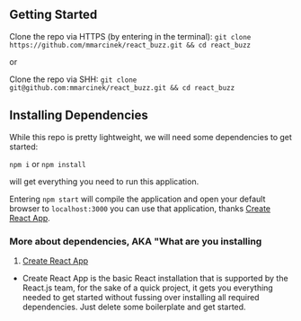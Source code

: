 ## Getting Started 

Clone the repo via HTTPS (by entering in the terminal):
`git clone https://github.com/mmarcinek/react_buzz.git && cd react_buzz`

or

Clone the repo via SHH:
`git clone git@github.com:mmarcinek/react_buzz.git && cd react_buzz`

## Installing Dependencies

While this repo is pretty lightweight, we will need some dependencies to get started:

`npm i` or `npm install`

will get everything you need to run this application.

Entering `npm start` will compile the application and open your default browser to `localhost:3000` you can use that application, thanks [Create React App](https://github.com/facebookincubator/create-react-app).

### More about dependencies, AKA "What are you installing

1. [Create React App](https://github.com/facebookincubator/create-react-app)
  * Create React App is the basic React installation that is supported by the React.js team, for the sake of a quick project, it gets you everything needed to get started without fussing over installing all required dependencies. Just delete some boilerplate and get started.

